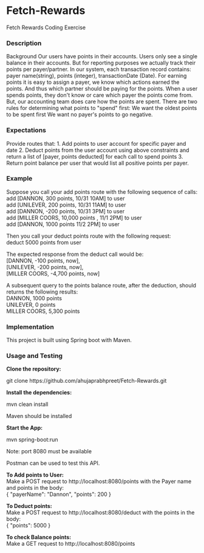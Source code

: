 # Fetch-Rewards
Fetch Rewards Coding Exercise

<h3>Description</h3>
Background
Our users have points in their accounts. Users only see a single balance in their accounts. But for reporting purposes we actually track their points per payer/partner. In our system, each transaction record contains: payer name(string), points (integer), transactionDate (Date).
For earning points it is easy to assign a payer, we know which actions earned the points. And thus which partner should be paying for the points.
When a user spends points, they don't know or care which payer the points come from. But, our accounting team does care how the points are spent. There are two rules for determining what points to "spend" first:
We want the oldest points to be spent first We want no payer's points to go negative.

<h3>Expectations</h3>
Provide routes that:
1. Add points to user account for specific payer and date
2. Deduct points from the user account using above constraints and return a list of [payer, points deducted] for each call to spend points 
3. Return point balance per user that would list all positive points per payer.

<h3>Example</h3>
Suppose you call your add points route with the following sequence of calls:<br/>
add [DANNON, 300 points, 10/31 10AM] to user<br/>
add [UNILEVER, 200 points, 10/31 11AM] to user<br/>
add [DANNON, -200 points, 10/31 3PM] to user<br/>
add [MILLER COORS, 10,000 points , 11/1 2PM] to user<br/>
add [DANNON, 1000 points 11/2 2PM] to user<br/>

Then you call your deduct points route with the following request: <br/>
deduct 5000 points from user<br/>

The expected response from the deduct call would be:<br/>
[DANNON, -100 points, now], <br/>
[UNILEVER, -200 points, now], <br/>
[MILLER COORS, -4,700 points, now]<br/>

A subsequent query to the points balance route, after the deduction, should returns the following results: <br/>
DANNON, 1000 points<br/>
UNILEVER, 0 points<br/>
MILLER COORS, 5,300 points<br/>

<h3>Implementation</h3>
This project is built using Spring boot with Maven.

<h3>Usage and Testing</h3>
<b>Clone the repository:</b><br/>
<p>git clone https://github.com/ahujaprabhpreet/Fetch-Rewards.git</p>

<b>Install the dependencies:</b>

mvn clean install

Maven should be installed

<b>Start the App:</b>

mvn spring-boot:run

Note: port 8080 must be available

Postman can be used to test this API.

<b>To Add points to User:</b><br/>
Make a POST request to http://localhost:8080/points with the Payer name and points in the body:<br/>
{
	"payerName": "Dannon",
	"points": 200
}

<b>To Deduct points:</b><br/>
Make a POST request to http://localhost:8080/deduct with the points in the body:<br/>
{
	"points": 5000
}

<b>To check Balance points:</b><br/>
Make a GET request to http://localhost:8080/points 



